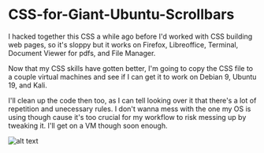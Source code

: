 # CSS-for-Giant-Ubuntu-Scrollbars

I hacked together this CSS a while ago before I'd worked with CSS building web pages, so it's sloppy but it works on Firefox, Libreoffice, Terminal, Document Viewer for pdfs, and File Manager.

Now that my CSS skills have gotten better, I'm going to copy the CSS file to a couple virtual machines and see if I can get it to work on Debian 9, Ubuntu 19, and Kali.

I'll clean up the code then too, as I can tell looking over it that there's a lot of repetition and unecessary rules. I don't wanna mess with the one my OS is using though cause it's too crucial for my workflow to risk messing up by tweaking it. I'll get on a VM though soon enough.


![alt text](https://raw.githubusercontent.com/stephen-wolfe/CSS-for-Giant-Ubuntu-Scrollbars/master/big_scrollbars_screenshot.png)
